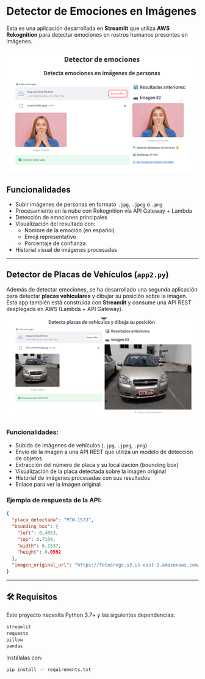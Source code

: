 # Detector de Emociones en Imágenes

Esta es una aplicación desarrollada en **Streamlit** que utiliza **AWS Rekognition** para detectar emociones en rostros humanos presentes en imágenes.

<p align="center">
  <img src="captura1.png" width="600" alt="Demo de la app de emociones">
</p>


## Funcionalidades

- Subir imágenes de personas en formato `.jpg`, `.jpeg` o `.png`
- Procesamiento en la nube con Rekognition vía API Gateway + Lambda
- Detección de emociones principales
- Visualización del resultado con:
  - Nombre de la emoción (en español)
  - Emoji representativo
  - Porcentaje de confianza
- Historial visual de imágenes procesadas

---

## Detector de Placas de Vehículos (`app2.py`)

Además de detectar emociones, se ha desarrollado una segunda aplicación para detectar **placas vehiculares** y dibujar su posición sobre la imagen. Esta app también está construida con **Streamlit** y consume una API REST desplegada en AWS (Lambda + API Gateway).

<p align="center">
  <img src="captura2.png" width="600" alt="Demo de la app de placas">
</p>

### Funcionalidades:

- Subida de imágenes de vehículos (`.jpg`, `.jpeg`, `.png`)
- Envío de la imagen a una API REST que utiliza un modelo de detección de objetos
- Extracción del número de placa y su localización (bounding box)
- Visualización de la placa detectada sobre la imagen original
- Historial de imágenes procesadas con sus resultados
- Enlace para ver la imagen original

### Ejemplo de respuesta de la API:

```json
{
  "placa_detectada": "PCW-1573",
  "bounding_box": {
    "left": 0.4053,
    "top": 0.7109,
    "width": 0.1537,
    "height": 0.0592
  },
  "imagen_original_url": "https://fotosregs.s3.us-east-1.amazonaws.com/vehiculo-20250806-174234.jpg"
}
```

---

## 🛠️ Requisitos

Este proyecto necesita Python 3.7+ y las siguientes dependencias:

```bash
streamlit
requests
pillow
pandas
```

Instálalas con:

```bash
pip install -r requirements.txt
```

